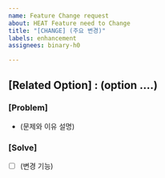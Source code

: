 ```yaml
---
name: Feature Change request
about: HEAT Feature need to Change
title: "[CHANGE] (주요 변경)"
labels: enhancement
assignees: binary-h0

---
```


## [Related Option] : (option ....)

### [Problem]
- (문제와 이유 설명)

### [Solve]
- [ ] (변경 기능)
